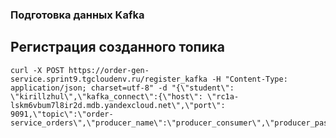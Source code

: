 ### Подготовка данных Kafka

## Регистрация созданного топика
~~~
curl -X POST https://order-gen-service.sprint9.tgcloudenv.ru/register_kafka -H "Content-Type: application/json; charset=utf-8" -d "{\"student\": \"kirillzhul\",\"kafka_connect\":{\"host\": \"rc1a-lskm6vbum7l8ir2d.mdb.yandexcloud.net\",\"port\": 9091,\"topic\":\"order-service_orders\",\"producer_name\":\"producer_consumer\",\"producer_password\":\"producer_consumer\"}}"
~~~


